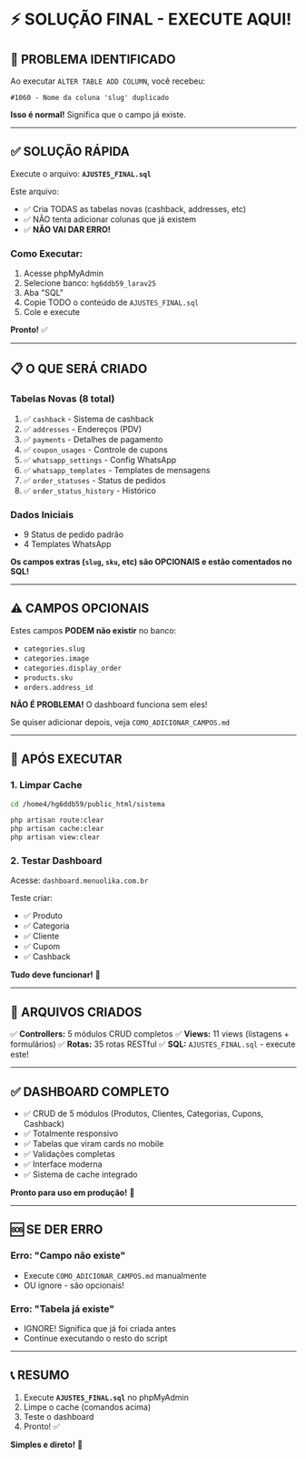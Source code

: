 # ⚡ SOLUÇÃO FINAL - EXECUTE AQUI!

## 🎯 PROBLEMA IDENTIFICADO

Ao executar `ALTER TABLE ADD COLUMN`, você recebeu:
```
#1060 - Nome da coluna 'slug' duplicado
```

**Isso é normal!** Significa que o campo já existe.

---

## ✅ SOLUÇÃO RÁPIDA

Execute o arquivo: **`AJUSTES_FINAL.sql`**

Este arquivo:
- ✅ Cria TODAS as tabelas novas (cashback, addresses, etc)
- ✅ NÃO tenta adicionar colunas que já existem
- ✅ **NÃO VAI DAR ERRO!**

### Como Executar:

1. Acesse phpMyAdmin
2. Selecione banco: `hg6ddb59_larav25`
3. Aba "SQL"
4. Copie TODO o conteúdo de `AJUSTES_FINAL.sql`
5. Cole e execute

**Pronto!** ✅

---

## 📋 O QUE SERÁ CRIADO

### Tabelas Novas (8 total)
1. ✅ `cashback` - Sistema de cashback
2. ✅ `addresses` - Endereços (PDV)
3. ✅ `payments` - Detalhes de pagamento
4. ✅ `coupon_usages` - Controle de cupons
5. ✅ `whatsapp_settings` - Config WhatsApp
6. ✅ `whatsapp_templates` - Templates de mensagens
7. ✅ `order_statuses` - Status de pedidos
8. ✅ `order_status_history` - Histórico

### Dados Iniciais
- 9 Status de pedido padrão
- 4 Templates WhatsApp

**Os campos extras (`slug`, `sku`, etc) são OPCIONAIS e estão comentados no SQL!**

---

## ⚠️ CAMPOS OPCIONAIS

Estes campos **PODEM não existir** no banco:
- `categories.slug`
- `categories.image`
- `categories.display_order`
- `products.sku`
- `orders.address_id`

**NÃO É PROBLEMA!** O dashboard funciona sem eles!

Se quiser adicionar depois, veja `COMO_ADICIONAR_CAMPOS.md`

---

## 🚀 APÓS EXECUTAR

### 1. Limpar Cache
```bash
cd /home4/hg6ddb59/public_html/sistema

php artisan route:clear
php artisan cache:clear
php artisan view:clear
```

### 2. Testar Dashboard
Acesse: `dashboard.menuolika.com.br`

Teste criar:
- ✅ Produto
- ✅ Categoria  
- ✅ Cliente
- ✅ Cupom
- ✅ Cashback

**Tudo deve funcionar!** 🎉

---

## 📁 ARQUIVOS CRIADOS

✅ **Controllers:** 5 módulos CRUD completos
✅ **Views:** 11 views (listagens + formulários)
✅ **Rotas:** 35 rotas RESTful
✅ **SQL:** `AJUSTES_FINAL.sql` - execute este!

---

## ✅ DASHBOARD COMPLETO

- ✅ CRUD de 5 módulos (Produtos, Clientes, Categorias, Cupons, Cashback)
- ✅ Totalmente responsivo
- ✅ Tabelas que viram cards no mobile
- ✅ Validações completas
- ✅ Interface moderna
- ✅ Sistema de cache integrado

**Pronto para uso em produção!** 🚀

---

## 🆘 SE DER ERRO

### Erro: "Campo não existe"
- Execute `COMO_ADICIONAR_CAMPOS.md` manualmente
- OU ignore - são opcionais!

### Erro: "Tabela já existe"
- IGNORE! Significa que já foi criada antes
- Continue executando o resto do script

---

## 📞 RESUMO

1. Execute **`AJUSTES_FINAL.sql`** no phpMyAdmin
2. Limpe o cache (comandos acima)
3. Teste o dashboard
4. Pronto! ✅

**Simples e direto!** 🎯

